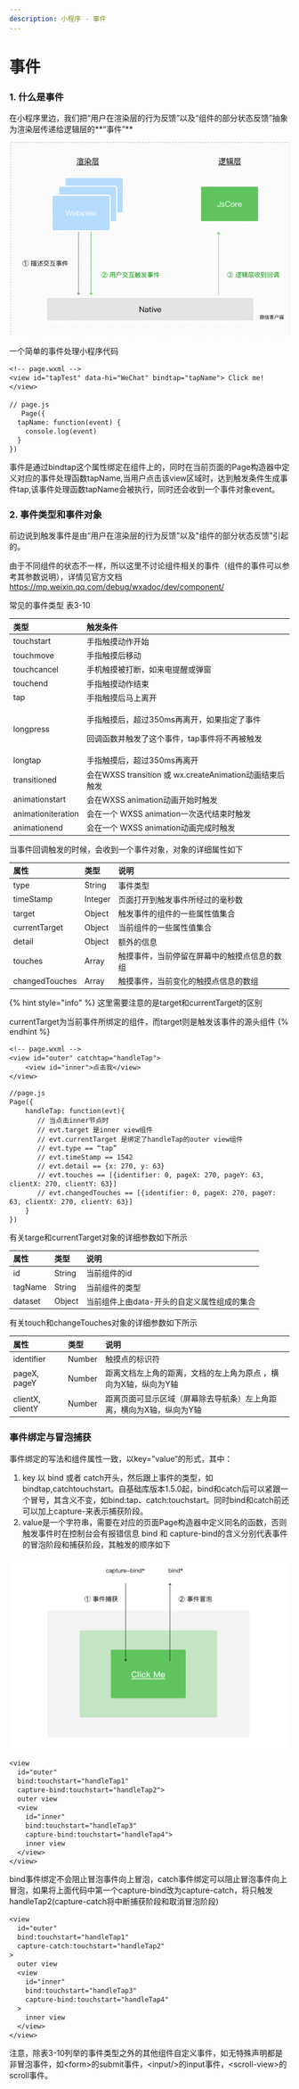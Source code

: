 ```yaml
---
description: 小程序 - 事件
---
```


# 事件

### 1. 什么是事件

在小程序里边，我们把“用户在渲染层的行为反馈”以及“组件的部分状态反馈”抽象为渲染层传递给逻辑层的**“事件”**

![&#x6E32;&#x67D3;&#x5C42;&#x4EA7;&#x751F;&#x7528;&#x6237;&#x4EA4;&#x4E92;&#x4E8B;&#x4EF6;&#x4F20;&#x9012;&#x7ED9;&#x903B;&#x8F91;&#x5C42;](.gitbook/assets/image%20%281%29.png)

一个简单的事件处理小程序代码

```text
<!-- page.wxml -->
<view id="tapTest" data-hi="WeChat" bindtap="tapName"> Click me! </view>

// page.js
   Page({
  tapName: function(event) {
    console.log(event)
  }
})
```

事件是通过bindtap这个属性绑定在组件上的，同时在当前页面的Page构造器中定义对应的事件处理函数tapName,当用户点击该view区域时，达到触发条件生成事件tap,该事件处理函数tapName会被执行，同时还会收到一个事件对象event。

### 2. 事件类型和事件对象

前边说到触发事件是由“用户在渲染层的行为反馈"以及"组件的部分状态反馈"引起的。

由于不同组件的状态不一样，所以这里不讨论组件相关的事件（组件的事件可以参考其参数说明），详情见官方文档 [https://mp.weixin.qq.com/debug/wxadoc/dev/component/ ](https://mp.weixin.qq.com/debug/wxadoc/dev/component/%20)

常见的事件类型 表3-10

<table>
  <thead>
    <tr>
      <th style="text-align:left">&#x7C7B;&#x578B;</th>
      <th style="text-align:left">&#x89E6;&#x53D1;&#x6761;&#x4EF6;</th>
    </tr>
  </thead>
  <tbody>
    <tr>
      <td style="text-align:left">touchstart</td>
      <td style="text-align:left">&#x624B;&#x6307;&#x89E6;&#x6478;&#x52A8;&#x4F5C;&#x5F00;&#x59CB;</td>
    </tr>
    <tr>
      <td style="text-align:left">touchmove</td>
      <td style="text-align:left">&#x624B;&#x6307;&#x89E6;&#x6478;&#x540E;&#x79FB;&#x52A8;</td>
    </tr>
    <tr>
      <td style="text-align:left">touchcancel</td>
      <td style="text-align:left">&#x624B;&#x673A;&#x89E6;&#x6478;&#x88AB;&#x6253;&#x65AD;&#xFF0C;&#x5982;&#x6765;&#x7535;&#x63D0;&#x9192;&#x6216;&#x5F39;&#x7A97;</td>
    </tr>
    <tr>
      <td style="text-align:left">touchend</td>
      <td style="text-align:left">&#x624B;&#x6307;&#x89E6;&#x6478;&#x52A8;&#x4F5C;&#x7ED3;&#x675F;</td>
    </tr>
    <tr>
      <td style="text-align:left">tap</td>
      <td style="text-align:left">&#x624B;&#x6307;&#x89E6;&#x6478;&#x540E;&#x9A6C;&#x4E0A;&#x79BB;&#x5F00;</td>
    </tr>
    <tr>
      <td style="text-align:left">longpress</td>
      <td style="text-align:left">
        <p>&#x624B;&#x6307;&#x89E6;&#x6478;&#x540E;&#xFF0C;&#x8D85;&#x8FC7;350ms&#x518D;&#x79BB;&#x5F00;&#xFF0C;&#x5982;&#x679C;&#x6307;&#x5B9A;&#x4E86;&#x4E8B;&#x4EF6;</p>
        <p>&#x56DE;&#x8C03;&#x51FD;&#x6570;&#x5E76;&#x89E6;&#x53D1;&#x4E86;&#x8FD9;&#x4E2A;&#x4E8B;&#x4EF6;&#xFF0C;tap&#x4E8B;&#x4EF6;&#x5C06;&#x4E0D;&#x518D;&#x88AB;&#x89E6;&#x53D1;</p>
      </td>
    </tr>
    <tr>
      <td style="text-align:left">longtap</td>
      <td style="text-align:left">&#x624B;&#x6307;&#x89E6;&#x6478;&#x540E;&#xFF0C;&#x8D85;&#x8FC7;350ms&#x518D;&#x79BB;&#x5F00;</td>
    </tr>
    <tr>
      <td style="text-align:left">transitioned</td>
      <td style="text-align:left">&#x4F1A;&#x5728;WXSS transition &#x6216; wx.createAnimation&#x52A8;&#x753B;&#x7ED3;&#x675F;&#x540E;&#x89E6;&#x53D1;</td>
    </tr>
    <tr>
      <td style="text-align:left">animationstart</td>
      <td style="text-align:left">&#x4F1A;&#x5728;WXSS animation&#x52A8;&#x753B;&#x5F00;&#x59CB;&#x65F6;&#x89E6;&#x53D1;</td>
    </tr>
    <tr>
      <td style="text-align:left">animationiteration</td>
      <td style="text-align:left">&#x4F1A;&#x5728;&#x4E00;&#x4E2A; WXSS animation&#x4E00;&#x6B21;&#x8FED;&#x4EE3;&#x7ED3;&#x675F;&#x65F6;&#x89E6;&#x53D1;</td>
    </tr>
    <tr>
      <td style="text-align:left">animationend</td>
      <td style="text-align:left">&#x4F1A;&#x5728;&#x4E00;&#x4E2A; WXSS animation&#x52A8;&#x753B;&#x5B8C;&#x6210;&#x65F6;&#x89E6;&#x53D1;</td>
    </tr>
  </tbody>
</table>当事件回调触发的时候，会收到一个事件对象，对象的详细属性如下

| 属性 | 类型 | 说明 |
| :--- | :--- | :--- |
| type | String | 事件类型 |
| timeStamp | Integer | 页面打开到触发事件所经过的毫秒数 |
| target | Object | 触发事件的组件的一些属性值集合 |
| currentTarget | Object | 当前组件的一些属性值集合 |
| detail | Object | 额外的信息 |
| touches | Array | 触摸事件，当前停留在屏幕中的触摸点信息的数组 |
| changedTouches | Array | 触摸事件，当前变化的触摸点信息的数组 |

{% hint style="info" %}
这里需要注意的是target和currentTarget的区别

currentTarget为当前事件所绑定的组件，而target则是触发该事件的源头组件
{% endhint %}

```text
<!-- page.wxml -->
<view id="outer" catchtap="handleTap">
    <view id="inner">点击我</view>
</view>
```

```text
//page.js
Page({
    handleTap: function(evt){
       // 当点击inner节点时
       // evt.target 是inner view组件
       // evt.currentTarget 是绑定了handleTap的outer view组件
       // evt.type == “tap”
       // evt.timeStamp == 1542
       // evt.detail == {x: 270, y: 63}
       // evt.touches == [{identifier: 0, pageX: 270, pageY: 63, clientX: 270, clientY: 63}]
       // evt.changedTouches == [{identifier: 0, pageX: 270, pageY: 63, clientX: 270, clientY: 63}]
    }
})
```

有关targe和currentTarget对象的详细参数如下所示

| 属性 | 类型 | 说明 |
| :--- | :--- | :--- |
| id | String | 当前组件的id |
| tagName | String | 当前组件的类型 |
| dataset | Object | 当前组件上由data-开头的自定义属性组成的集合 |

有关touch和changeTouches对象的详细参数如下所示

| 属性 | 类型 | 说明 |
| :--- | :--- | :--- |
| identifier | Number | 触摸点的标识符 |
| pageX, pageY | Number | 距离文档左上角的距离，文档的左上角为原点 ，横向为X轴，纵向为Y轴 |
| clientX, clientY | Number | 距离页面可显示区域（屏幕除去导航条）左上角距离，横向为X轴，纵向为Y轴 |

### 事件绑定与冒泡捕获

事件绑定的写法和组件属性一致，以key=”value“的形式，其中：

1. key 以 bind 或者 catch开头，然后跟上事件的类型，如bindtap,catchtouchstart。自基础库版本1.5.0起，bind和catch后可以紧跟一个冒号，其含义不变，如bind:tap、catch:touchstart。同时bind和catch前还可以加上capture-来表示捕获阶段。
2. value是一个字符串，需要在对应的页面Page构造器中定义同名的函数，否则触发事件时在控制台会有报错信息 bind 和 capture-bind的含义分别代表事件的冒泡阶段和捕获阶段，其触发的顺序如下

![&#x4E8B;&#x4EF6;&#x6355;&#x83B7;&#x548C;&#x4E8B;&#x4EF6;&#x5192;&#x6CE1;](.gitbook/assets/image%20%2811%29.png)

```text
<view
  id="outer"
  bind:touchstart="handleTap1"
  capture-bind:touchstart="handleTap2">
  outer view
  <view
    id="inner"
    bind:touchstart="handleTap3"
    capture-bind:touchstart="handleTap4">
    inner view
  </view>
</view>
```

bind事件绑定不会阻止冒泡事件向上冒泡，catch事件绑定可以阻止冒泡事件向上冒泡，如果将上面代码中第一个capture-bind改为capture-catch，将只触发handleTap2\(capture-catch将中断捕获阶段和取消冒泡阶段\)

```text
<view
  id="outer"
  bind:touchstart="handleTap1"
  capture-catch:touchstart="handleTap2"
>
  outer view
  <view
    id="inner"
    bind:touchstart="handleTap3"
    capture-bind:touchstart="handleTap4"
  >
    inner view
  </view>
</view>
```

注意，除表3-10列举的事件类型之外的其他组件自定义事件，如无特殊声明都是非冒泡事件，如&lt;form&gt;的submit事件，&lt;input/&gt;的input事件，&lt;scroll-view&gt;的scroll事件。

